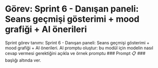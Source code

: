 # Görev: Sprint 6 - Danışan paneli: Seans geçmişi gösterimi + mood grafiği + AI önerileri

Sprint görev tanımı: Sprint 6 - Danışan paneli: Seans geçmişi gösterimi + mood grafiği + AI önerileri.
AI promptu oluştur: bu modül için modelin nasıl cevap vermesi gerektiğini açıkla ve örnek promptu ### Prompt 📋 ### başlığı altında ver.

